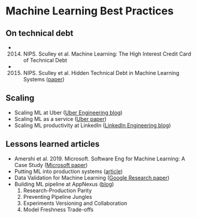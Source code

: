 # Machine Learning Best Practices


## On technical debt
* 2014. NIPS. Sculley et al. Machine Learning: The High Interest Credit Card of Technical Debt
* 2015. NIPS. Sculley et al. Hidden Technical Debt in Machine Learning Systems ([paper](https://papers.nips.cc/paper/5656-hidden-technical-debt-in-machine-learning-systems.pdf))

## Scaling
* Scaling ML at Uber ([Uber Engineering blog](https://eng.uber.com/scaling-michelangelo/))
* Scaling ML as a service ([Uber paper](http://proceedings.mlr.press/v67/li17a/li17a.pdf))
* Scaling ML productivity at LinkedIn ([LinkedIn Engineering blog](https://engineering.linkedin.com/blog/2019/01/scaling-machine-learning-productivity-at-linkedin))

## Lessons learned articles
* Amershi et al. 2019. Microsoft. Software Eng for Machine Learning: A Case Study ([Microsoft paper](https://www.microsoft.com/en-us/research/uploads/prod/2019/03/amershi-icse-2019_Software_Engineering_for_Machine_Learning.pdf))
* Putting ML into production systems ([article](https://queue.acm.org/detail.cfm?id=3365847))
* Data Validation for Machine Learning ([Google Research paper](https://www.sysml.cc/doc/2019/167.pdf))
* Building ML pipeline at AppNexus ([blog](https://techblog.appnexus.com/lessons-learned-from-building-scalable-machine-learning-pipelines-822acb3412ad))
  1. Research-Production Parity
  2. Preventing Pipeline Jungles
  3. Experiments Versioning and Collaboration
  4. Model Freshness Trade-offs


